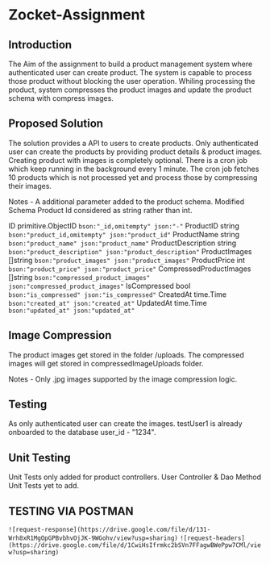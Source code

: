 # Zocket-Assignment

## Introduction 
The Aim of the assignment to build a product management system where authenticated user can create product. The system
is capable to process those product without blocking the user operation. Whiling processing the product, system compresses 
the product images and update the product schema with compress images. 

## Proposed Solution 
The solution provides a API to users to create products. Only authenticated user can create the products by providing 
product details & product images. Creating product with images is completely optional. There is a cron job which keep
running in the background every 1 minute. The cron job fetches 10 products which is not processed yet and process those
by compressing their images. 

Notes - 
A additional parameter added to the product schema. Modified Schema
Product Id considered as string rather than int.

ID                      primitive.ObjectID `bson:"_id,omitempty" json:"-"`
ProductID               string             `bson:"product_id,omitempty" json:"product_id"`
ProductName             string             `bson:"product_name" json:"product_name"`
ProductDescription      string             `bson:"product_description" json:"product_description"`
ProductImages           []string           `bson:"product_images" json:"product_images"`
ProductPrice            int                `bson:"product_price" json:"product_price"`
CompressedProductImages []string           `bson:"compressed_product_images" json:"compressed_product_images"`
IsCompressed            bool               `bson:"is_compressed" json:"is_compressed"`
CreatedAt               time.Time          `bson:"created_at" json:"created_at"`
UpdatedAt               time.Time          `bson:"updated_at" json:"updated_at"`

## Image Compression
The product images get stored in the folder /uploads. The compressed images will get stored in compressedImageUploads 
folder. 

Notes - 
Only .jpg images supported by the image compression logic.

## Testing 
As only authenticated user can create the images. testUser1 is already onboarded to the database user_id - "1234".

## Unit Testing 
Unit Tests only added for product controllers. 
User Controller & Dao Method Unit Tests yet to add. 

## TESTING VIA POSTMAN
`![request-response](https://drive.google.com/file/d/131-Wrh8xR1MgOpGPBvbhvOjJK-9WGohv/view?usp=sharing)`
`![request-headers](https://drive.google.com/file/d/1CwiHsIfrmkc2bSVn7FFagwBWePpw7CMl/view?usp=sharing)`



